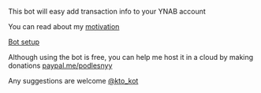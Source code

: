 This bot will easy add transaction info to your YNAB account

You can read about my [motivation](https://github.com/Podlesnyy/YnabBot/wiki/YNAB--&-Telegram-bot-=-%F0%9F%A7%A1)

[Bot setup](https://github.com/Podlesnyy/YnabBot/wiki/Bot-setup)

Although using the bot is free, you can help me host it in a cloud by making donations [paypal.me/podlesnyy](https://www.paypal.me/podlesnyy)

Any suggestions are welcome [@kto_kot](https://t.me/kto_kot)
